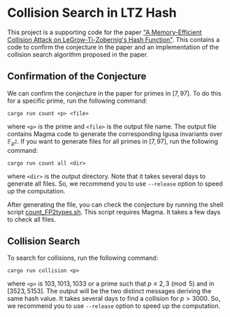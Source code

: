 # Collision Search in LTZ Hash

This project is a supporting code for the paper
["A Memory-Efficient Collision Attack on LeGrow-Ti-Zobernig's Hash Function"](https://eprint.iacr.org/2025/***).
This contains a code to confirm the conjecture in the paper and
an implementation of the collision search algorithm proposed in the paper.

## Confirmation of the Conjecture
We can confirm the conjecture in the paper for primes in $[7, 97]$.
To do this for a specific prime, run the following command:
```
cargo run count <p> <file>
```
where `<p>` is the prime and `<file>` is the output file name.
The output file contains Magma code to generate the corresponding Igusa invariants over $\mathbb{F}_{p^2}$.
If you want to generate files for all primes in $[7, 97]$, run the following command:
```
cargo run count all <dir>
```
where `<dir>` is the output directory.
Note that it takes several days to generate all files.
So, we recommend you to use `--release` option to speed up the computation.

After generating the file, you can check the conjecture by running the shell script
[count_FP2types.sh](./count_FP2types.sh).
This script requires Magma.
It takes a few days to check all files.

## Collision Search
To search for collisions, run the following command:
```
cargo run collision <p>
```
where `<p>` is $103, 1013, 1033$ or
a prime such that $p \equiv 2, 3 \pmod{5}$
and in $[3523, 5153]$.
The output will be the two distinct messages deriving the same hash value.
It takes several days to find a collision for $p > 3000$.
So, we recommend you to use `--release` option to speed up the computation.